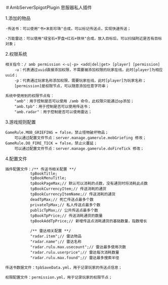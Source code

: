 ＃AmbServerSpigotPlugin
思服器私人插件

1.添加的物品

    ·传送书：可以使用"书+末影珍珠"合成，可以标记传送点，实现快速传送；
  
    ·万能雷达：可以使用"绿宝石+罗盘+红石+铁块"合成，放入目标后，可以扫描附近是否有目标对象；
    
2.权限系统
    
    相关指令：/ amb permission <-u|-p> <add|del|get> [player] [permission]
        -u：代表通过uuid直接添加权限，不需要被添加权限的玩家在线，此时[player]为相应uuid；
        -p：代表通过玩家名称添加权限，需要玩家在线，此时[player]为玩家名称；
        [permission]是权限节点，可以随意添加任意字符串；
    
    系统中使用到的权限节点有：
        "amb"：用于控制是否可以使用 /amb 命令，此权限只能通过op添加；
        "amb.tpb"：用于控制是否可以使用传送书；
        "amb.radar"：用于控制是否可以使用雷达；

3.游戏规则配置
    
    GameRule.MOB_GRIEFING = false，禁止怪物破坏物品；
        可以通过配置文件节点：server.manage.gamerule.mobGriefing 修改；
    GameRule.DO_FIRE_TICK = false，禁止火蔓延；
        可以通过配置文件节点：server.manage.gamerule.doFireTick 修改；        

4.配置文件
    
    插件配置文件：/** 传送书相关配置 **/
               tpBookTitle;
               tpBookMenuTitle;
               tpBookPageMax;// 默认可以消耗的点数，没有通货时将消耗此点数
               tpBookCurrencyItem;// 传送消耗的通货
               tpBookCurrencyItemName;// 传送消耗的通货
               deadTpMax;// 死亡传送点最多个数
               privateTpMax;// 私人传送点最多个数
               publicTpMax;// 公共传送点最多个数
               tpBookTpPrice;// 传送消耗通货的数量
               tpBookAddTpPrice;// 新增传送点消耗通货的基础数量，指数增长
           
               /** 雷达相关配置 **/
               "radar.item";// 雷达物品
               "radar.name";// 雷达名称
               "radar.rulu.max.usecount";// 雷达最多使用次数
               "radar.rulu.userprice";// 雷达每次消耗数量 
               "radar.rulu.max.found";// 雷达最多搜索半径
    
    传送书数据文件：tpbSaveData.yml，用于记录玩家的传送点信息；
    
    权限配置文件：permission.yml，用于记录玩家的权限节点；

    